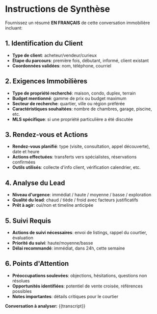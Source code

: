 # Instructions de Synthèse

Fournissez un résumé **EN FRANÇAIS** de cette conversation immobilière incluant:

## 1. Identification du Client
- **Type de client**: acheteur/vendeur/curieux
- **Étape du parcours**: première fois, débutant, informé, client existant
- **Coordonnées validées**: nom, téléphone, courriel

## 2. Exigences Immobilières
- **Type de propriété recherché**: maison, condo, duplex, terrain
- **Budget mentionné**: gamme de prix ou budget maximum
- **Secteur de recherche**: quartier, ville ou région préférée
- **Caractéristiques souhaitées**: nombre de chambres, garage, piscine, etc.
- **MLS spécifique**: si une propriété particulière a été discutée

## 3. Rendez-vous et Actions
- **Rendez-vous planifié**: type (visite, consultation, appel découverte), date et heure
- **Actions effectuées**: transferts vers spécialistes, réservations confirmées
- **Outils utilisés**: collecte d'info client, vérification calendrier, etc.

## 4. Analyse du Lead
- **Niveau d'urgence**: immédiat / haute / moyenne / basse / exploration
- **Qualité du lead**: chaud / tiède / froid avec facteurs justificatifs
- **Prêt à agir**: oui/non et timeline anticipée

## 5. Suivi Requis
- **Actions de suivi nécessaires**: envoi de listings, rappel du courtier, évaluation
- **Priorité du suivi**: haute/moyenne/basse
- **Délai recommandé**: immédiat, dans 24h, cette semaine

## 6. Points d'Attention
- **Préoccupations soulevées**: objections, hésitations, questions non résolues
- **Opportunités identifiées**: potentiel de vente croisée, références possibles
- **Notes importantes**: détails critiques pour le courtier

**Conversation à analyser:**
{{transcript}}